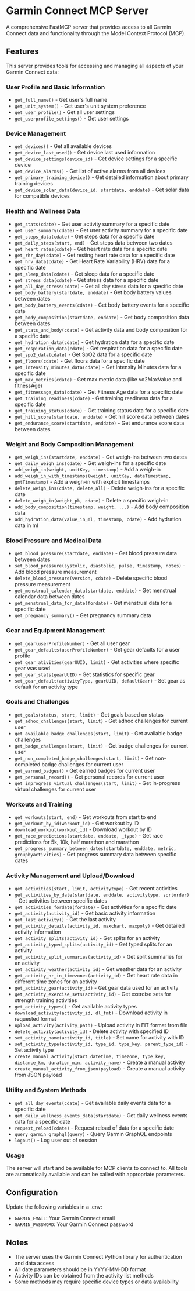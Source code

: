 # Garmin Connect MCP Server

A comprehensive FastMCP server that provides access to all Garmin Connect data and functionality through the Model Context Protocol (MCP).

## Features

This server provides tools for accessing and managing all aspects of your Garmin Connect data:

### User Profile and Basic Information
- `get_full_name()` - Get user's full name
- `get_unit_system()` - Get user's unit system preference
- `get_user_profile()` - Get all user settings
- `get_userprofile_settings()` - Get user settings

### Device Management
- `get_devices()` - Get all available devices
- `get_device_last_used()` - Get device last used information
- `get_device_settings(device_id)` - Get device settings for a specific device
- `get_device_alarms()` - Get list of active alarms from all devices
- `get_primary_training_device()` - Get detailed information about primary training devices
- `get_device_solar_data(device_id, startdate, enddate)` - Get solar data for compatible devices

### Health and Wellness Data
- `get_stats(cdate)` - Get user activity summary for a specific date
- `get_user_summary(cdate)` - Get user activity summary for a specific date
- `get_steps_data(cdate)` - Get steps data for a specific date
- `get_daily_steps(start, end)` - Get steps data between two dates
- `get_heart_rates(cdate)` - Get heart rate data for a specific date
- `get_rhr_day(cdate)` - Get resting heart rate data for a specific date
- `get_hrv_data(cdate)` - Get Heart Rate Variability (HRV) data for a specific date
- `get_sleep_data(cdate)` - Get sleep data for a specific date
- `get_stress_data(cdate)` - Get stress data for a specific date
- `get_all_day_stress(cdate)` - Get all day stress data for a specific date
- `get_body_battery(startdate, enddate)` - Get body battery values between dates
- `get_body_battery_events(cdate)` - Get body battery events for a specific date
- `get_body_composition(startdate, enddate)` - Get body composition data between dates
- `get_stats_and_body(cdate)` - Get activity data and body composition for a specific date
- `get_hydration_data(cdate)` - Get hydration data for a specific date
- `get_respiration_data(cdate)` - Get respiration data for a specific date
- `get_spo2_data(cdate)` - Get SpO2 data for a specific date
- `get_floors(cdate)` - Get floors data for a specific date
- `get_intensity_minutes_data(cdate)` - Get Intensity Minutes data for a specific date
- `get_max_metrics(cdate)` - Get max metric data (like vo2MaxValue and fitnessAge)
- `get_fitnessage_data(cdate)` - Get Fitness Age data for a specific date
- `get_training_readiness(cdate)` - Get training readiness data for a specific date
- `get_training_status(cdate)` - Get training status data for a specific date
- `get_hill_score(startdate, enddate)` - Get hill score data between dates
- `get_endurance_score(startdate, enddate)` - Get endurance score data between dates

### Weight and Body Composition Management
- `get_weigh_ins(startdate, enddate)` - Get weigh-ins between two dates
- `get_daily_weigh_ins(cdate)` - Get weigh-ins for a specific date
- `add_weigh_in(weight, unitKey, timestamp)` - Add a weigh-in
- `add_weigh_in_with_timestamps(weight, unitKey, dateTimestamp, gmtTimestamp)` - Add a weigh-in with explicit timestamps
- `delete_weigh_ins(cdate, delete_all)` - Delete weigh-ins for a specific date
- `delete_weigh_in(weight_pk, cdate)` - Delete a specific weigh-in
- `add_body_composition(timestamp, weight, ...)` - Add body composition data
- `add_hydration_data(value_in_ml, timestamp, cdate)` - Add hydration data in ml

### Blood Pressure and Medical Data
- `get_blood_pressure(startdate, enddate)` - Get blood pressure data between dates
- `set_blood_pressure(systolic, diastolic, pulse, timestamp, notes)` - Add blood pressure measurement
- `delete_blood_pressure(version, cdate)` - Delete specific blood pressure measurement
- `get_menstrual_calendar_data(startdate, enddate)` - Get menstrual calendar data between dates
- `get_menstrual_data_for_date(fordate)` - Get menstrual data for a specific date
- `get_pregnancy_summary()` - Get pregnancy summary data

### Gear and Equipment Management
- `get_gear(userProfileNumber)` - Get all user gear
- `get_gear_defaults(userProfileNumber)` - Get gear defaults for a user profile
- `get_gear_ativities(gearUUID, limit)` - Get activities where specific gear was used
- `get_gear_stats(gearUUID)` - Get statistics for specific gear
- `set_gear_default(activityType, gearUUID, defaultGear)` - Set gear as default for an activity type

### Goals and Challenges
- `get_goals(status, start, limit)` - Get goals based on status
- `get_adhoc_challenges(start, limit)` - Get adhoc challenges for current user
- `get_available_badge_challenges(start, limit)` - Get available badge challenges
- `get_badge_challenges(start, limit)` - Get badge challenges for current user
- `get_non_completed_badge_challenges(start, limit)` - Get non-completed badge challenges for current user
- `get_earned_badges()` - Get earned badges for current user
- `get_personal_record()` - Get personal records for current user
- `get_inprogress_virtual_challenges(start, limit)` - Get in-progress virtual challenges for current user

### Workouts and Training
- `get_workouts(start, end)` - Get workouts from start to end
- `get_workout_by_id(workout_id)` - Get workout by ID
- `download_workout(workout_id)` - Download workout by ID
- `get_race_predictions(startdate, enddate, _type)` - Get race predictions for 5k, 10k, half marathon and marathon
- `get_progress_summary_between_dates(startdate, enddate, metric, groupbyactivities)` - Get progress summary data between specific dates

### Activity Management and Upload/Download
- `get_activities(start, limit, activitytype)` - Get recent activities
- `get_activities_by_date(startdate, enddate, activitytype, sortorder)` - Get activities between specific dates
- `get_activities_fordate(fordate)` - Get activities for a specific date
- `get_activity(activity_id)` - Get basic activity information
- `get_last_activity()` - Get the last activity
- `get_activity_details(activity_id, maxchart, maxpoly)` - Get detailed activity information
- `get_activity_splits(activity_id)` - Get splits for an activity
- `get_activity_typed_splits(activity_id)` - Get typed splits for an activity
- `get_activity_split_summaries(activity_id)` - Get split summaries for an activity
- `get_activity_weather(activity_id)` - Get weather data for an activity
- `get_activity_hr_in_timezones(activity_id)` - Get heart rate data in different time zones for an activity
- `get_activity_gear(activity_id)` - Get gear data used for an activity
- `get_activity_exercise_sets(activity_id)` - Get exercise sets for strength training activities
- `get_activity_types()` - Get available activity types
- `download_activity(activity_id, dl_fmt)` - Download activity in requested format
- `upload_activity(activity_path)` - Upload activity in FIT format from file
- `delete_activity(activity_id)` - Delete activity with specified ID
- `set_activity_name(activity_id, title)` - Set name for activity with ID
- `set_activity_type(activity_id, type_id, type_key, parent_type_id)` - Set activity type
- `create_manual_activity(start_datetime, timezone, type_key, distance_km, duration_min, activity_name)` - Create a manual activity
- `create_manual_activity_from_json(payload)` - Create a manual activity from JSON payload

### Utility and System Methods
- `get_all_day_events(cdate)` - Get available daily events data for a specific date
- `get_daily_wellness_events_data(startdate)` - Get daily wellness events data for a specific date
- `request_reload(cdate)` - Request reload of data for a specific date
- `query_garmin_graphql(query)` - Query Garmin GraphQL endpoints
- `logout()` - Log user out of session

### Usage
The server will start and be available for MCP clients to connect to. All tools are automatically available and can be called with appropriate parameters.

## Configuration
Update the following variables in a .env:
- `GARMIN_EMAIL`: Your Garmin Connect email
- `GARMIN_PASSWORD`: Your Garmin Connect password

## Notes
- The server uses the Garmin Connect Python library for authentication and data access
- All date parameters should be in YYYY-MM-DD format
- Activity IDs can be obtained from the activity list methods
- Some methods may require specific device types or data availability

